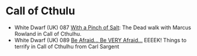 # Call of Cthulu

* White Dwarf (UK) 087 [With a Pinch of Salt](/wd-uk/wd-uk-087-1987-03.md): The Dead walk with Marcus Rowland in Call of Cthulhu.
* White Dwarf (UK) 089 [Be Afraid... Be VERY Afraid...](/wd-uk/wd-uk-090-1987-07.md) EEEEK! Things to terrify in Call of Cthulhu from Carl Sargent